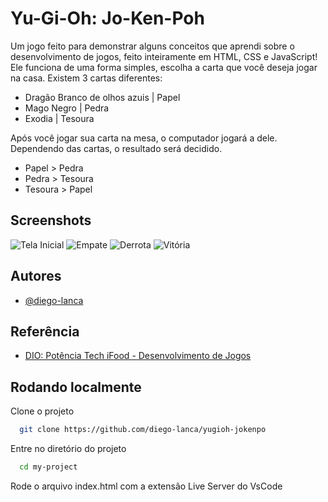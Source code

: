 
# Yu-Gi-Oh: Jo-Ken-Poh 

Um jogo feito para demonstrar alguns conceitos que aprendi sobre o desenvolvimento de jogos, feito inteiramente em HTML, CSS e JavaScript!
Ele funciona de uma forma simples, escolha a carta que você deseja jogar na casa. Existem 3 cartas diferentes:

- Dragão Branco de olhos azuis | Papel
- Mago Negro | Pedra
- Exodia | Tesoura

Após você jogar sua carta na mesa, o computador jogará a dele. Dependendo das cartas, o resultado será decidido.

- Papel > Pedra
- Pedra > Tesoura
- Tesoura > Papel


## Screenshots

![Tela Inicial](https://imgur.com/mh8nHad)
![Empate](https://imgur.com/pRICed6)
![Derrota](https://imgur.com/c5xCKOS)
![Vitória](https://imgur.com/eWX9u1U)


## Autores

- [@diego-lanca](https://www.github.com/diego-lanca)


## Referência

 - [DIO: Potência Tech iFood - Desenvolvimento de Jogos](https://web.dio.me/track/b19b1586-8a94-4eb7-95af-15d785b6e96e)


## Rodando localmente

Clone o projeto

```bash
  git clone https://github.com/diego-lanca/yugioh-jokenpo
```

Entre no diretório do projeto

```bash
  cd my-project
```

Rode o arquivo index.html com a extensão Live Server do VsCode

